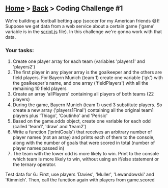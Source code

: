 ## [Home](../../../README.md) > [Back](lesson.md) > Coding Challenge #1

We're building a football betting app (soccer for my American friends 😅)!
Suppose we get data from a web service about a certain game ('game' variable is in the [script.js](script.js) file). In this challenge we're gonna work with that data.

### Your tasks:

1. Create one player array for each team (variables 'players1' and
   'players2')
2. The first player in any player array is the goalkeeper and the others are field
   players. For Bayern Munich (team 1) create one variable ('gk') with the
   goalkeeper's name, and one array ('fieldPlayers') with all the remaining 10
   field players
3. Create an array 'allPlayers' containing all players of both teams (22
   players)
4. During the game, Bayern Munich (team 1) used 3 substitute players. So create a
   new array ('players1Final') containing all the original team1 players plus
   'Thiago', 'Coutinho' and 'Perisic'
5. Based on the game.odds object, create one variable for each odd (called
   'team1', 'draw' and 'team2')
6. Write a function ('printGoals') that receives an arbitrary number of player
   names (not an array) and prints each of them to the console, along with the
   number of goals that were scored in total (number of player names passed in)
7. The team with the lower odd is more likely to win. Print to the console which
   team is more likely to win, without using an if/else statement or the ternary
   operator.

Test data for 6.: First, use players 'Davies', 'Muller', 'Lewandowski' and 'Kimmich'.
Then, call the function again with players from game.scored
